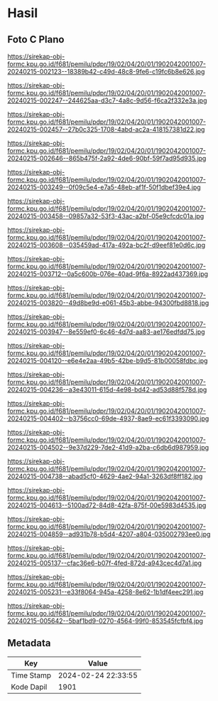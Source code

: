 # Hasil

## Foto C Plano

https://sirekap-obj-formc.kpu.go.id/f681/pemilu/pdpr/19/02/04/20/01/1902042001007-20240215-002123--18389b42-c49d-48c8-9fe6-c19fc6b8e626.jpg

https://sirekap-obj-formc.kpu.go.id/f681/pemilu/pdpr/19/02/04/20/01/1902042001007-20240215-002247--244625aa-d3c7-4a8c-9d56-f6ca2f332e3a.jpg

https://sirekap-obj-formc.kpu.go.id/f681/pemilu/pdpr/19/02/04/20/01/1902042001007-20240215-002457--27b0c325-1708-4abd-ac2a-418157381d22.jpg

https://sirekap-obj-formc.kpu.go.id/f681/pemilu/pdpr/19/02/04/20/01/1902042001007-20240215-002646--865b475f-2a92-4de6-90bf-59f7ad95d935.jpg

https://sirekap-obj-formc.kpu.go.id/f681/pemilu/pdpr/19/02/04/20/01/1902042001007-20240215-003249--0f09c5e4-e7a5-48eb-af1f-50f1dbef39e4.jpg

https://sirekap-obj-formc.kpu.go.id/f681/pemilu/pdpr/19/02/04/20/01/1902042001007-20240215-003458--09857a32-53f3-43ac-a2bf-05e9cfcdc01a.jpg

https://sirekap-obj-formc.kpu.go.id/f681/pemilu/pdpr/19/02/04/20/01/1902042001007-20240215-003608--035459ad-417a-492a-bc2f-d9eef81e0d6c.jpg

https://sirekap-obj-formc.kpu.go.id/f681/pemilu/pdpr/19/02/04/20/01/1902042001007-20240215-003712--0a5c600b-076e-40ad-9f6a-8922ad437369.jpg

https://sirekap-obj-formc.kpu.go.id/f681/pemilu/pdpr/19/02/04/20/01/1902042001007-20240215-003820--49d8be9d-e061-45b3-abbe-94300fbd8818.jpg

https://sirekap-obj-formc.kpu.go.id/f681/pemilu/pdpr/19/02/04/20/01/1902042001007-20240215-003947--8e559ef0-6c46-4d7d-aa83-ae176edfdd75.jpg

https://sirekap-obj-formc.kpu.go.id/f681/pemilu/pdpr/19/02/04/20/01/1902042001007-20240215-004120--e6e4e2aa-49b5-42be-b9d5-81b00058fdbc.jpg

https://sirekap-obj-formc.kpu.go.id/f681/pemilu/pdpr/19/02/04/20/01/1902042001007-20240215-004236--a3e43011-615d-4e98-bd42-ad53d88f578d.jpg

https://sirekap-obj-formc.kpu.go.id/f681/pemilu/pdpr/19/02/04/20/01/1902042001007-20240215-004402--b3756cc0-69de-4937-8ae9-ec61f3393090.jpg

https://sirekap-obj-formc.kpu.go.id/f681/pemilu/pdpr/19/02/04/20/01/1902042001007-20240215-004502--9e37d229-7de2-41d9-a2ba-c6db6d987959.jpg

https://sirekap-obj-formc.kpu.go.id/f681/pemilu/pdpr/19/02/04/20/01/1902042001007-20240215-004738--abad5cf0-4629-4ae2-94a1-3263df8ff182.jpg

https://sirekap-obj-formc.kpu.go.id/f681/pemilu/pdpr/19/02/04/20/01/1902042001007-20240215-004613--5100ad72-84d8-42fa-875f-00e5983d4535.jpg

https://sirekap-obj-formc.kpu.go.id/f681/pemilu/pdpr/19/02/04/20/01/1902042001007-20240215-004859--ad931b78-b5d4-4207-a804-035002793ee0.jpg

https://sirekap-obj-formc.kpu.go.id/f681/pemilu/pdpr/19/02/04/20/01/1902042001007-20240215-005137--cfac36e6-b07f-4fed-872d-a943cec4d7a1.jpg

https://sirekap-obj-formc.kpu.go.id/f681/pemilu/pdpr/19/02/04/20/01/1902042001007-20240215-005231--e33f8064-945a-4258-8e62-1b1df4eec291.jpg

https://sirekap-obj-formc.kpu.go.id/f681/pemilu/pdpr/19/02/04/20/01/1902042001007-20240215-005642--5baf1bd9-0270-4564-99f0-853545fcfbf4.jpg


## Metadata

| Key        | Value               |
| ---------- | ------------------- |
| Time Stamp | 2024-02-24 22:33:55 |
| Kode Dapil | 1901                |



